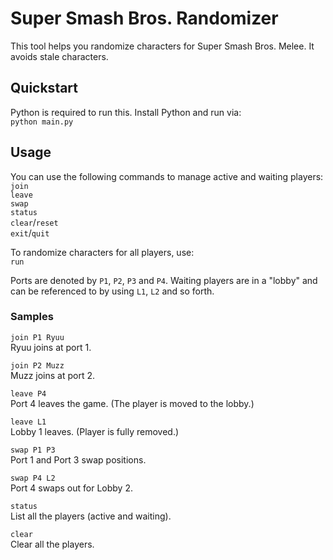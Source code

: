 # Super Smash Bros. Randomizer
This tool helps you randomize characters for Super Smash Bros. Melee. It avoids stale characters.

## Quickstart
Python is required to run this. Install Python and run via:  
`python main.py`

## Usage
You can use the following commands to manage active and waiting players:  
`join`  
`leave`  
`swap`  
`status`  
`clear`/`reset`  
`exit`/`quit`  

To randomize characters for all players, use:  
`run`  

Ports are denoted by `P1`, `P2`, `P3` and `P4`. Waiting players are in a "lobby" and can be referenced to by using `L1`, `L2` and so forth.

### Samples
`join P1 Ryuu`  
Ryuu joins at port 1.

`join P2 Muzz`  
Muzz joins at port 2.

`leave P4`  
Port 4 leaves the game. (The player is moved to the lobby.)

`leave L1`  
Lobby 1 leaves. (Player is fully removed.)

`swap P1 P3`  
Port 1 and Port 3 swap positions.

`swap P4 L2`  
Port 4 swaps out for Lobby 2.

`status`  
List all the players (active and waiting).

`clear`  
Clear all the players.
